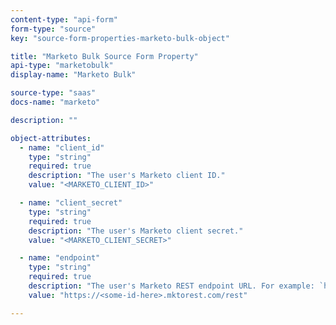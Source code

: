 ```yaml
---
content-type: "api-form"
form-type: "source"
key: "source-form-properties-marketo-bulk-object"

title: "Marketo Bulk Source Form Property"
api-type: "marketobulk"
display-name: "Marketo Bulk"

source-type: "saas"
docs-name: "marketo"

description: ""

object-attributes:
  - name: "client_id"
    type: "string"
    required: true
    description: "The user's Marketo client ID."
    value: "<MARKETO_CLIENT_ID>"

  - name: "client_secret"
    type: "string"
    required: true
    description: "The user's Marketo client secret."
    value: "<MARKETO_CLIENT_SECRET>"

  - name: "endpoint"
    type: "string"
    required: true
    description: "The user's Marketo REST endpoint URL. For example: `https://457-RFG-234.mktorest.com/rest`"
    value: "https://<some-id-here>.mktorest.com/rest"

---
```

